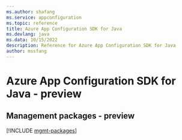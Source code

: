 ```yaml
---
ms.author: shafang
ms.service: appconfiguration
ms.topic: reference
title: Azure App Configuration SDK for Java
ms.devlang: java
ms.data: 10/15/2022
description: Reference for Azure App Configuration SDK for Java
author: mssfang
---
```

# Azure App Configuration SDK for Java - preview

## Management packages - preview
[!INCLUDE [mgmt-packages](app-configuration-mgmt-index.md)]